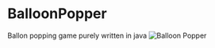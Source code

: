 # BalloonPopper
Ballon popping game purely written in java
![Balloon Popper](http://www.mediafire.com/view/px1lf5xd2yw1gb4/ezgif.com-crop.gif/file)
